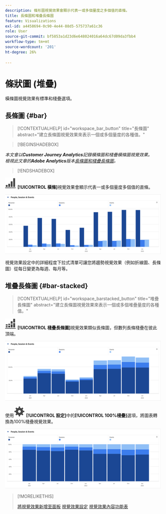 ```yaml
---
description: 條形圖視覺效果會顯示代表一或多個量度之多個值的直條。
title: 長條圖和堆疊長條圖
feature: Visualizations
exl-id: a4458694-0c90-4e44-88d5-575737a61c36
role: User
source-git-commit: bf5853a1d23d6e648024016a64dc67d09da3fbb4
workflow-type: tm+mt
source-wordcount: '201'
ht-degree: 26%

---
```


# 條狀圖 (堆疊)

橫條圖視覺效果有標準和棧疊選項。

## 長條圖 {#bar}

<!-- markdownlint-disable MD034 -->

>[!CONTEXTUALHELP]
>id="workspace_bar_button"
>title="長條圖"
>abstract="建立長條圖視覺效果來表示一個或多個量度的各種值。"

<!-- markdownlint-enable MD034 -->


>[!BEGINSHADEBOX]

*本文會以&#x200B;**Customer Journey Analytics**記錄橫條圖和棧疊橫條圖視覺效果。<br/>檢視此文章的&#x200B;**Adobe Analytics**版本[長條圖和棧疊長條圖](https://experienceleague.adobe.com/en/docs/analytics/analyze/analysis-workspace/visualizations/bar)。*

>[!ENDSHADEBOX]


![GraphBarVertical](/help/assets/icons/GraphBarVertical.svg) **[!UICONTROL 橫條]**&#x200B;視覺效果會顯示代表一或多個量度多個值的直條。

![虛擬長條圖視覺效果顯示多個量度，包括頁面檢視、造訪、登入和退出。](assets/bar.png)

視覺效果設定中的詳細程度下拉式清單可讓您將趨勢視覺效果（例如折線圖、長條圖）從每日變更為每週、每月等。

## 堆疊長條圖 {#bar-stacked}

<!-- markdownlint-disable MD034 -->

>[!CONTEXTUALHELP]
>id="workspace_barstacked_button"
>title="堆疊長條圖"
>abstract="建立長條圖視覺效果來表示一個或多個堆疊量度的各種值。"

<!-- markdownlint-enable MD034 -->


![GraphBarVerticalStacked](/help/assets/icons/GraphBarVerticalStacked.svg) **[!UICONTROL 棧疊長條圖]**&#x200B;視覺效果類似長條圖，但數列長條棧疊在彼此頂端。

![顯示多個量度的棧疊長條圖。](assets/bar-stacked.png)

使用![設定](/help/assets/icons/Setting.svg) **[!UICONTROL 設定]**&#x200B;中的&#x200B;**[!UICONTROL 100%棧疊]**&#x200B;選項，將圖表轉換為100%棧疊視覺效果。

![100%棧疊長條圖。](assets/bar-stacked100.png)

>[!MORELIKETHIS]
>
>[將視覺效果新增至面板](/help/analysis-workspace/visualizations/freeform-analysis-visualizations.md#add-visualizations-to-a-panel)
>[視覺效果設定](/help/analysis-workspace/visualizations/freeform-analysis-visualizations.md#settings)
>[視覺效果內容功能表](/help/analysis-workspace/visualizations/freeform-analysis-visualizations.md#context-menu)
>

